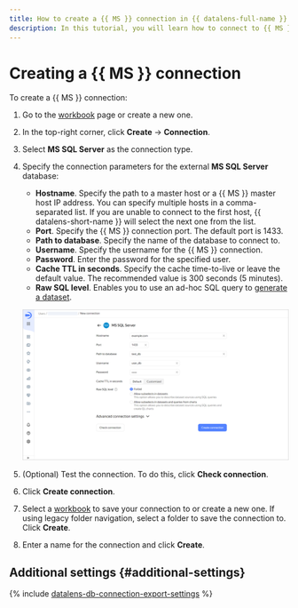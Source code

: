 ```yaml
---
title: How to create a {{ MS }} connection in {{ datalens-full-name }}
description: In this tutorial, you will learn how to connect to {{ MS }} in {{ datalens-full-name }}.
---
```


# Creating a {{ MS }} connection


To create a {{ MS }} connection:


1. Go to the [workbook](../../workbooks-collections/index.md) page or create a new one.
1. In the top-right corner, click **Create** → **Connection**.
1. Select **MS SQL Server** as the connection type.
1. Specify the connection parameters for the external **MS SQL Server** database:


   * **Hostname**. Specify the path to a master host or a {{ MS }} master host IP address. You can specify multiple hosts in a comma-separated list. If you are unable to connect to the first host, {{ datalens-short-name }} will select the next one from the list.
   * **Port**. Specify the {{ MS }} connection port. The default port is 1433.
   * **Path to database**. Specify the name of the database to connect to.
   * **Username**. Specify the username for the {{ MS }} connection.
   * **Password**. Enter the password for the specified user.
   * **Cache TTL in seconds**. Specify the cache time-to-live or leave the default value. The recommended value is 300 seconds (5 minutes).
   * **Raw SQL level**. Enables you to use an ad-hoc SQL query to [generate a dataset](../../dataset/settings.md#sql-request-in-datatset).

   ![image](../../../_assets/datalens/operations/connection/connection-mssql.png)

1. (Optional) Test the connection. To do this, click **Check connection**.
1. Click **Create connection**.


1. Select a [workbook](../../workbooks-collections/index.md) to save your connection to or create a new one. If using legacy folder navigation, select a folder to save the connection to. Click **Create**.


1. Enter a name for the connection and click **Create**.

## Additional settings {#additional-settings}

{% include [datalens-db-connection-export-settings](../../../_includes/datalens/operations/datalens-db-connection-export-settings.md) %}
